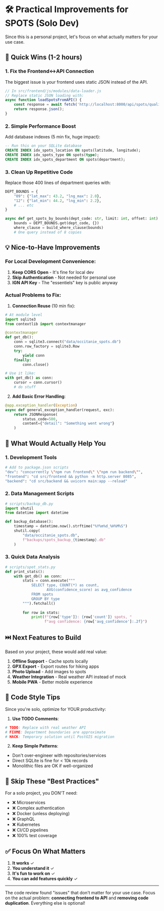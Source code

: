 # 🛠️ Practical Improvements for SPOTS (Solo Dev)

Since this is a personal project, let's focus on what actually matters for your use case.

## 🎯 Quick Wins (1-2 hours)

### 1. **Fix the Frontend↔API Connection**
The biggest issue is your frontend uses static JSON instead of the API.

```javascript
// In src/frontend/js/modules/data-loader.js
// Replace static JSON loading with:
async function loadSpotsFromAPI() {
    const response = await fetch('http://localhost:8000/api/spots/quality');
    return response.json();
}
```

### 2. **Simple Performance Boost**
Add database indexes (5 min fix, huge impact):

```sql
-- Run this on your SQLite database
CREATE INDEX idx_spots_location ON spots(latitude, longitude);
CREATE INDEX idx_spots_type ON spots(type);
CREATE INDEX idx_spots_department ON spots(department);
```

### 3. **Clean Up Repetitive Code**
Replace those 400 lines of department queries with:

```python
DEPT_BOUNDS = {
    "09": {"lat_max": 43.2, "lng_max": 2.0},
    "12": {"lat_min": 44.2, "lng_min": 2.2},
    # ... etc
}

async def get_spots_by_bounds(dept_code: str, limit: int, offset: int):
    bounds = DEPT_BOUNDS.get(dept_code, {})
    where_clause = build_where_clause(bounds)
    # One query instead of 8 copies
```

## 💡 Nice-to-Have Improvements

### For Local Development Convenience:

1. **Keep CORS Open** - It's fine for local dev
2. **Skip Authentication** - Not needed for personal use
3. **IGN API Key** - The "essentiels" key is public anyway

### Actual Problems to Fix:

1. **Connection Reuse** (10 min fix):
```python
# At module level
import sqlite3
from contextlib import contextmanager

@contextmanager
def get_db():
    conn = sqlite3.connect("data/occitanie_spots.db")
    conn.row_factory = sqlite3.Row
    try:
        yield conn
    finally:
        conn.close()

# Use it like:
with get_db() as conn:
    cursor = conn.cursor()
    # do stuff
```

2. **Add Basic Error Handling**:
```python
@app.exception_handler(Exception)
async def general_exception_handler(request, exc):
    return JSONResponse(
        status_code=500,
        content={"detail": "Something went wrong"}
    )
```

## 🚀 What Would Actually Help You

### 1. **Development Tools**
```bash
# Add to package.json scripts
"dev": "concurrently \"npm run frontend\" \"npm run backend\"",
"frontend": "cd src/frontend && python -m http.server 8085",
"backend": "cd src/backend && uvicorn main:app --reload"
```

### 2. **Data Management Scripts**
```python
# scripts/backup_db.py
import shutil
from datetime import datetime

def backup_database():
    timestamp = datetime.now().strftime("%Y%m%d_%H%M%S")
    shutil.copy(
        "data/occitanie_spots.db",
        f"backups/spots_backup_{timestamp}.db"
    )
```

### 3. **Quick Data Analysis**
```python
# scripts/spot_stats.py
def print_stats():
    with get_db() as conn:
        stats = conn.execute("""
            SELECT type, COUNT(*) as count, 
                   AVG(confidence_score) as avg_confidence
            FROM spots 
            GROUP BY type
        """).fetchall()
        
        for row in stats:
            print(f"{row['type']}: {row['count']} spots, "
                  f"avg confidence: {row['avg_confidence']:.2f}")
```

## ⏭️ Next Features to Build

Based on your project, these would add real value:

1. **Offline Support** - Cache spots locally
2. **GPX Export** - Export routes for hiking apps
3. **Photo Upload** - Add images to spots
4. **Weather Integration** - Real weather API instead of mock
5. **Mobile PWA** - Better mobile experience

## 🎨 Code Style Tips

Since you're solo, optimize for YOUR productivity:

1. **Use TODO Comments**:
```python
# TODO: Replace with real weather API
# FIXME: Department boundaries are approximate
# HACK: Temporary solution until PostGIS migration
```

2. **Keep Simple Patterns**:
- Don't over-engineer with repositories/services
- Direct SQLite is fine for < 10k records
- Monolithic files are OK if well-organized

## 📝 Skip These "Best Practices"

For a solo project, you DON'T need:
- ❌ Microservices
- ❌ Complex authentication
- ❌ Docker (unless deploying)
- ❌ GraphQL
- ❌ Kubernetes
- ❌ CI/CD pipelines
- ❌ 100% test coverage

## ✅ Focus On What Matters

1. **It works** ✓
2. **You understand it** ✓
3. **It's fun to work on** ✓
4. **You can add features quickly** ✓

---

The code review found "issues" that don't matter for your use case. Focus on the actual problem: **connecting frontend to API** and **removing code duplication**. Everything else is optional!